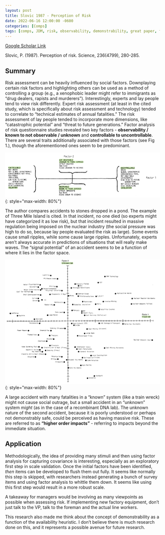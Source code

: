 ```yaml
---
layout: post
title: Slovic 1987 - Perception of Risk
date: 2022-06-16 12:00:00 -0600
categories: [Comps]
tags: [comps, JDM, risk, observability, demonstrability, great paper, future research]
---
```

[Google Scholar Link](https://scholar.google.com/scholar?hl=en&as_sdt=0%2C45&q=perception+of+risk&btnG=)

Slovic, P. (1987). Perception of risk. Science, 236(4799), 280-285.

## Summary
Risk assessment can be heavily influenced by social factors.  Downplaying certain risk factors and highlighting others can be used as a method of controlling a group (e.g., a xenophobic leader might refer to immigrants as “drug dealers, rapists and murderers”).  Interestingly, experts and lay people tend to view risk differently.  Expert risk assessment (at least in the cited study, which is specifically about risk assessment and technology) tended to correlate to “technical estimates of annual fatalities.”  The risk assessment of lay people tended to incorporate more dimensions, like “catastrophic potential” and “threat to future generations.”  Factor analysis of risk questionnaire studies revealed two key factors - **observability / known to not observable / unknown** and **controllable to uncontrollable**.  There are several traits additionally associated with those factors (see Fig 1.), though the aforementioned ones seem to be predominant.

![Slovic 1987 - Perception of Risk - Fig. 1](/images/Slovic1987-PerceptionofRisk.png){: style="max-width: 80%"}

The author compares accidents to stones dropped in a pond.  The example of Three Mile Island is cited.  In that incident, no one died (so experts might have categorized it as low risk), but that incident resulted in massive regulation being imposed on the nuclear industry (the social pressure was high to do so, because lay people evaluated the risk as large).  Some events cause small ripples, while some cause large ripples.  Unfortunately, experts aren’t always accurate in predictions of situations that will really make waves.  The “signal potential” of an accident seems to be a function of where it lies in the factor space.  


![Slovic 1987 - Perception of Risk - Fig. 1](/images/Slovic1987-PerceptionofRisk2.png){: style="max-width: 80%"}

A large accident with many fatalities in a “known” system (like a train wreck) might not cause social outrage, but a small accident in an “unknown” system _might_ (as in the case of a recombinant DNA lab).  The unknown nature of the second accident, because it is poorly understood or perhaps not demonstrably safe, could be perceived as having massive risk.  These are referred to as **“higher order impacts”** - referring to impacts beyond the immediate situation.

## Application
Methodologically, the idea of providing many stimuli and then using factor analysis for capturing covariance is interesting, especially as an exploratory first step in scale validation.  Once the initial factors have been identified, _then_ items can be developed to flush them out fully.  It seems like normally this step is skipped, with researchers instead generating a bunch of survey items and using factor analysis to whittle them down.  It seems like using this first step would result in a more robust scale.

A takeaway for managers would be involving as many viewpoints as possible when assessing risk.  If implementing new factory equipment, don’t just talk to the VP, talk to the foreman and the actual line workers.

This research also made me think about the concept of demonstrability as a function of the availability heuristic.  I don’t believe there is much research done on this, and it represents a possible avenue for future research.
